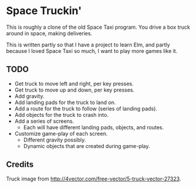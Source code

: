 Space Truckin'
==============

This is roughly a clone of the old Space Taxi program.
You drive a box truck around in space, making deliveries.

This is written partly so that I have a project to learn Elm,
and partly because I loved Space Taxi so much, I want to play more games like it.


TODO
----

* Get truck to move left and right, per key presses.
* Get truck to move up and down, per key presses.
* Add gravity.
* Add landing pads for the truck to land on.
* Add a route for the truck to follow (series of landing pads).
* Add objects for the truck to crash into.
* Add a series of screens.
    * Each will have different landing pads, objects, and routes.
* Customize game-play of each screen.
    * Different gravity possibly.
    * Dynamic objects that are created during game-play.


Credits
-------

Truck image from http://4vector.com/free-vector/5-truck-vector-27323.
